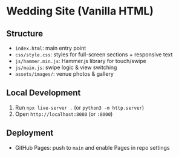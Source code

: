 # Wedding Site (Vanilla HTML)

## Structure
- `index.html`: main entry point
- `css/style.css`: styles for full-screen sections + responsive text
- `js/hammer.min.js`: Hammer.js library for touch/swipe
- `js/main.js`: swipe logic & view switching
- `assets/images/`: venue photos & gallery

## Local Development
1. Run `npx live-server .` (or `python3 -m http.server`)
2. Open `http://localhost:8080` (or `:8000`)

## Deployment
- GitHub Pages: push to `main` and enable Pages in repo settings